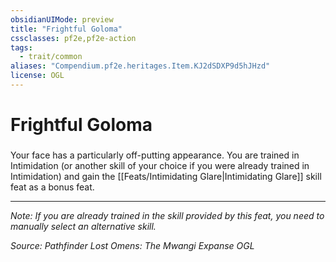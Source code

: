 ```yaml
---
obsidianUIMode: preview
title: "Frightful Goloma"
cssclasses: pf2e,pf2e-action
tags:
  - trait/common
aliases: "Compendium.pf2e.heritages.Item.KJ2dSDXP9d5hJHzd"
license: OGL
---
```

# Frightful Goloma

### 






Your face has a particularly off-putting appearance. You are trained in Intimidation (or another skill of your choice if you were already trained in Intimidation) and gain the [[Feats/Intimidating Glare|Intimidating Glare]] skill feat as a bonus feat.

* * *

_Note: If you are already trained in the skill provided by this feat, you need to manually select an alternative skill._

*Source: Pathfinder Lost Omens: The Mwangi Expanse*
*OGL*